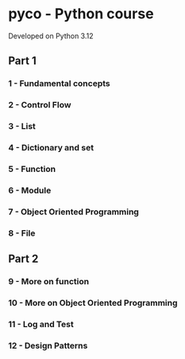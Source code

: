 # pyco - Python course
Developed on Python 3.12

## Part 1

### 1 - Fundamental concepts
### 2 - Control Flow
### 3 - List
### 4 - Dictionary and set
### 5 - Function
### 6 - Module
### 7 - Object Oriented Programming
### 8 - File

## Part 2

### 9 - More on function
### 10 - More on Object Oriented Programming
### 11 - Log and Test
### 12 - Design Patterns
